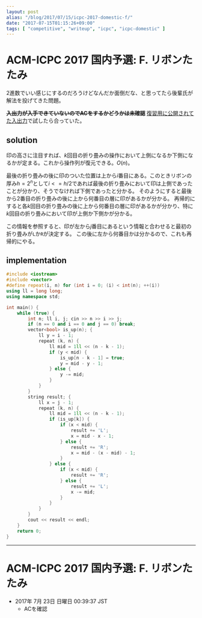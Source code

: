 ```yaml
---
layout: post
alias: "/blog/2017/07/15/icpc-2017-domestic-f/"
date: "2017-07-15T01:15:26+09:00"
tags: [ "competitive", "writeup", "icpc", "icpc-domestic" ]
---
```


# ACM-ICPC 2017 国内予選: F.  リボンたたみ

$2$進数でいい感じにするのだろうけどなんだか面倒だな、と思ってたら後輩氏が解法を投げてきた問題。

<del>**入出力が入手できていないのでACをするかどうかは未確認**</del> [復習用に公開されてた入出力](http://icpc.iisf.or.jp/past-icpc/domestic2017/judgedata/F/)で試したら合っていた。

## solution

印の高さに注目すれば、$k$回目の折り畳みの操作において上側になるか下側になるかが定まる。これから操作列が復元できる。$O(n)$。

最後の折り畳みの後に印のついた位置は上から$i$番目にある。このときリボンの厚み$h = 2^n$として$i <= h/2$であれば最後の折り畳みにおいて印は上側であったことが分かり、そうでなければ下側であったと分かる。
そのようにすると最後から$2$番目の折り畳みの後に上から何番目の層に印があるかが分かる。
再帰的にすると各$k$回目の折り畳みの後に上から何番目の層に印があるかが分かり、特に$k$回目の折り畳みにおいて印が上側か下側かが分かる。

この情報を参照すると、印が左から$j$番目にあるという情報と合わせると最初の折り畳みが`L`か`R`が決定する。
この後に左から何番目かは分かるので、これも再帰的にやる。

## implementation

``` c++
#include <iostream>
#include <vector>
#define repeat(i, n) for (int i = 0; (i) < int(n); ++(i))
using ll = long long;
using namespace std;

int main() {
    while (true) {
        int n; ll i, j; cin >> n >> i >> j;
        if (n == 0 and i == 0 and j == 0) break;
        vector<bool> is_up(n); {
            ll y = i - 1;
            repeat (k, n) {
                ll mid = 1ll << (n - k - 1);
                if (y < mid) {
                    is_up[n - k - 1] = true;
                    y = mid - y - 1;
                } else {
                    y -= mid;
                }
            }
        }
        string result; {
            ll x = j - 1;
            repeat (k, n) {
                ll mid = 1ll << (n - k - 1);
                if (is_up[k]) {
                    if (x < mid) {
                        result += 'L';
                        x = mid - x - 1;
                    } else {
                        result += 'R';
                        x = mid - (x - mid) - 1;
                    }
                } else {
                    if (x < mid) {
                        result += 'R';
                    } else {
                        result += 'L';
                        x -= mid;
                    }
                }
            }
        }
        cout << result << endl;
    }
    return 0;
}
```

---

# ACM-ICPC 2017 国内予選: F.  リボンたたみ

-   2017年  7月 23日 日曜日 00:39:37 JST
    -   ACを確認
